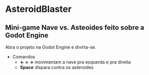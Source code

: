 # AsteroidBlaster
## Mini-game Nave vs. Asteoides feito sobre a Godot Engine
Abra o projeto na Godot Engine e divirta-se.

* Comandos
  + **<-** e **->** movimentam a nave pra esquerda e pra direita
  + **Space** dispara contra os asteroides
